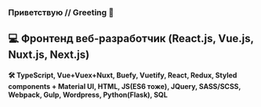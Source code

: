 ### Приветствую    //    Greeting 👋


## 💻 Фронтенд веб-разработчик (React.js, Vue.js, Nuxt.js, Next.js) 

#### 🛠 TypeScript, Vue+Vuex+Nuxt, Buefy, Vuetify, React, Redux,  Styled components + Material UI, HTML, JS(ES6 тоже), JQuery, SASS/SCSS,  Webpack, Gulp, Wordpress, Python(Flask), SQL


